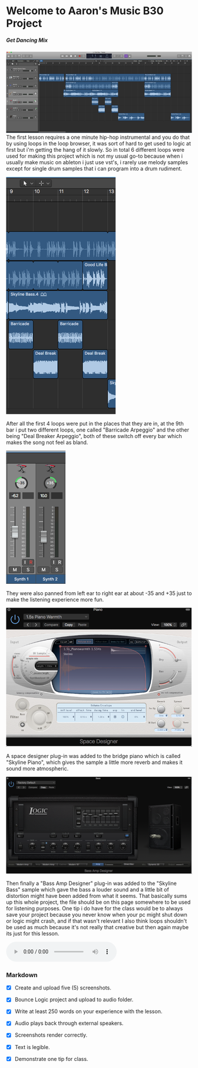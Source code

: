 # Welcome to Aaron's Music B30 Project
##### Get Dancing Mix
![overview](Images/Screenshot2.png)
The first lesson requires a one minute hip-hop instrumental and you do that by using loops in the loop browser, it was sort of hard to get used to logic at first but i'm getting the hang of it slowly. So in total 6 different loops were used for making this project which is not my usual go-to because when i usually make music on ableton i just use vst's, i rarely use melody samples except for single drum samples that i can program into a drum rudiment.

![overview](Images/Screenshot1.png)

After all the first 4 loops were put in the places that they are in, at the 9th bar i put two different loops, one called "Barricade Arpeggio" and the other being "Deal Breaker Arpeggio", both of these switch off every bar which makes the song not feel as bland.

![overview](Images/Screenshot3.png)

They were also panned from left ear to right ear at about -35 and +35 just to make the listening experience more fun.

![overview](Images/Screenshot4.png)

A space designer plug-in was added to the bridge piano which is called "Skyline Piano", which gives the sample a little more reverb and makes it sound more atmospheric.

![overview](Images/Screenshot5.png)

Then finally a "Bass Amp Designer" plug-in was added to the "Skyline Bass" sample which gave the bass a louder sound and a little bit of distortion might have been added from what it seems. That basically sums up this whole project, the file should be on this page somewhere to be used for listening purposes. One tip i do have for the class would be to always save your project because you never know when your pc might shut down or logic might crash, and if that wasn't relevant I also think loops shouldn't be used as much because it's not really that creative but then again maybe its just for this lesson. 

<audio src="Get Dancing Mix.mp3" controls preload></audio>

### Markdown
- [x] Create and upload five (5) screenshots.
- [x] Bounce Logic project and upload to audio folder.
- [x] Write at least 250 words on your experience with the lesson.
- [x] Audio plays back through external speakers.
- [x] Screenshots render correctly.
- [x] Text is legible.
- [x] Demonstrate one tip for class.




